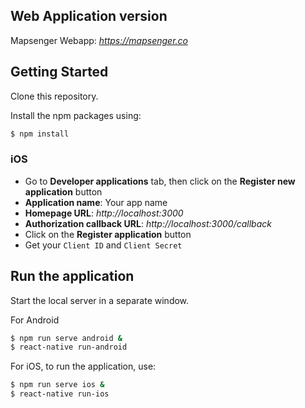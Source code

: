 ## Web Application version
Mapsenger Webapp: *https://mapsenger.co*

## Getting Started
Clone this repository.

Install the npm packages using:

```bash
$ npm install
```
### iOS
- Go to **Developer applications** tab, then click on the **Register new application** button
- **Application name**: Your app name
- **Homepage URL**: *http://localhost:3000*
- **Authorization callback URL**: *http://localhost:3000/callback*
- Click on the **Register application** button
- Get your `Client ID` and `Client Secret`

## Run the application
Start the local server in a separate window.

For Android
```bash
$ npm run serve android &
$ react-native run-android
```

For iOS, to run the application, use:
```bash
$ npm run serve ios &
$ react-native run-ios
```
